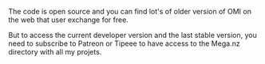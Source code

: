 The code is open source and you can find lot's of older version of OMI on the web that user exchange for free.

But to access the current developer version and the last stable version, you need to subscribe to Patreon or Tipeee to have access to the Mega.nz directory with all my projets.





